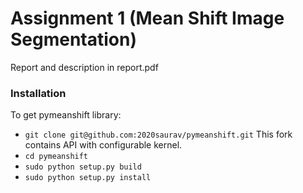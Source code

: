 # Assignment 1 (Mean Shift Image Segmentation)
Report and description in report.pdf

### Installation
To get pymeanshift library:
- `git clone git@github.com:2020saurav/pymeanshift.git`
    This fork contains API with configurable kernel.
- `cd pymeanshift`
- `sudo python setup.py build`
- `sudo python setup.py install`
